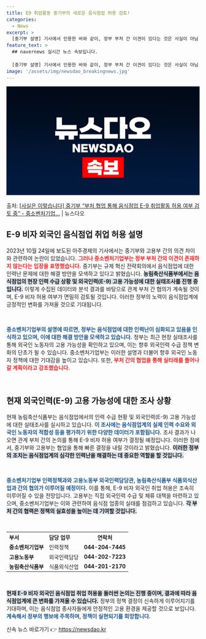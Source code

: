 ```yaml
---
title: E9 취업활동 중기부의 새로운 음식점업 허용 검토!
categories:
  - News
excerpt: >
  [중기부 설명] 기사에서 인용한 바와 같이, 정부 부처 간 이견이 있다는 것은 사실이 아님 지난 8월 24일…
feature_text: >
  ## navernews 실시간 뉴스 속보입니다.

  [중기부 설명] 기사에서 인용한 바와 같이, 정부 부처 간 이견이 있다는 것은 사실이 아님 지난 8월 24일…
image: '/assets/img/newsdao_breakingnews.jpg'
---
```


![뉴스다오 속보](/assets/img/newsdao_breakingnews.jpg)

<p>출처: <a href="https://newsdao.kr/2294" rel="dofollow">[사실은 이렇습니다] 중기부 “부처 협업 통해 음식점업 E-9 취업활동 허용 여부 검토 중” - 중소벤처기업…</a> | 뉴스다오</p>

<h2 data-ke-size="size26">E-9 비자 외국인 음식점업 취업 허용 설명</h2>

<p data-ke-size="size16">2023년 10월 24일에 보도된 아주경제의 기사에서는 중기부와 고용부 간의 의견 차이와 관련하여 논란이 있었습니다. <b><span style="color: #ee2323;">그러나 중소벤처기업부는 정부 부처 간의 이견이 존재하지 않는다는 입장을 표명했습니다.</span></b> 중기부는 규제 혁신 전략회의에서 음식점업에 대한 인력난 문제에 대한 해결 방안을 모색하고 있다고 밝혔습니다. <b><span style="background-color: #21538527;">농림축산식품부에서는 음식점업의 현장 인력 수급 상황 및 외국인력(E-9) 고용 가능성에 대한 실태조사를 진행 중입니다.</span></b> 이렇게 수집된 데이터와 분석 결과를 바탕으로 관계 부처 간 협의가 계속될 것이며, E-9 비자 허용 여부가 면밀히 검토될 것입니다. 이러한 정부의 노력이 음식점업계에 긍정적인 변화를 가져올 것으로 기대됩니다.</p>

<p data-ke-size="size16">&nbsp;</p>

<b><span style="color: #1a5490;">중소벤처기업부의 설명에 따르면, 정부는 음식점업에 대한 인력난이 심화되고 있음을 인식하고 있으며, 이에 대한 해결 방안을 모색하고 있습니다.</span></b> 정부는 최근 현장 실태조사를 통해 외국인 노동자의 고용 가능성을 확인하고 있으며, 이는 향후 외국인력 수급 정책 변화의 단초가 될 수 있습니다. 중소벤처기업부는 이러한 설명과 더불어 향후 외국인 노동자 정책에 대한 기대감을 높이고 있습니다. 또한, <b><span style="color: #ee2323;">부처 간의 협업을 통해 실타래를 풀어나갈 계획이라고 강조했습니다.</span></b></p>

<p data-ke-size="size16">&nbsp;</p>

<h2 data-ke-size="size26">현재 외국인력(E-9) 고용 가능성에 대한 조사 상황</h2>

<p data-ke-size="size16">현재 농림축산식품부는 음식점업에서의 인력 수급 현황 및 외국인력(E-9) 고용 가능성에 대한 실태조사를 실시하고 있습니다. <b><span style="color: #1a5490;">이 조사에는 음식점업계의 실제 인력 수요와 외국인 노동자의 적합성 등을 평가하기 위한 다양한 데이터가 포함됩니다.</span></b> 조사 결과가 나오면 관계 부처 간의 논의를 통해 E-9 비자 허용 여부가 결정될 예정입니다. 이러한 점에서, 중기부와 고용부는 협업을 통해 빠른 결정을 내릴 것이라고 밝혔습니다. <b><span style="background-color: #21538527;">이러한 정부의 조치는 음식점업계의 심각한 인력난을 해결하는 데 중요한 역할을 할 것입니다.</span></b></p>

<p data-ke-size="size16">&nbsp;</p>

<b><span style="color: #1a5490;">중소벤처기업부 인력정책과와 고용노동부 외국인력담당관, 농림축산식품부 식품외식산업과 간의 협의가 이루어질 예정이다.</span></b> 이를 통해, E-9 비자 외국인 취업 허용은 조속히 이루어질 수 있을 전망입니다. 고용부는 직접 외국인력 수급 및 체류 대책을 마련하고 있으며, 중소벤처기업부는 이와 관련하여 음식점 업종의 실태를 점검하고 있습니다. <b><span style="background-color: #21538527;">각 부처 간의 협력은 정책의 실효성을 높이는 데 기여할 것입니다.</span></b></p>

<p data-ke-size="size16">&nbsp;</p>

<table style="width: 100%; border-collapse: collapse;">
  <tr>
    <th style="text-align: left; height: 17px;"><b>부서</b></th>
    <th style="text-align: left; height: 17px;"><b>담당 업무</b></th>
    <th style="text-align: center; height: 17px;"><b>연락처</b></th>
  </tr>
  <tr>
    <td style="text-align: left; height: 17px;"><b>중소벤처기업부</b></td>
    <td style="text-align: left; height: 17px;">인력정책</td>
    <td style="text-align: center; height: 17px;"><b>044-204-7445</b></td>
  </tr>
  <tr>
    <td style="text-align: left; height: 17px;"><b>고용노동부</b></td>
    <td style="text-align: left; height: 17px;">외국인력담당</td>
    <td style="text-align: center; height: 17px;"><b>044-202-7223</b></td>
  </tr>
  <tr>
    <td style="text-align: left; height: 17px;"><b>농림축산식품부</b></td>
    <td style="text-align: left; height: 17px;">식품외식산업</td>
    <td style="text-align: center; height: 17px;"><b>044-201-2170</b></td>
  </tr>
</table>

<p data-ke-size="size16">&nbsp;</p>

<b><span style="background-color: #21538527;">현재 E-9 비자 외국인 음식점업 취업 허용을 둘러싼 논의는 진행 중이며, 결과에 따라 음식점업계에 큰 변화를 가져올 수 있습니다.</span></b> 정부의 정책 결정이 신속하게 이루어지기를 기대하며, 이는 음식점업 종사자들에게 안정적인 고용 환경을 제공할 것으로 보입니다. <b><span style="color: #1a5490;">계속해서 정부의 행보에 주목하며, 정책이 실현되기를 희망합니다.</span></b> 

신속 뉴스 바로가기 👉 <a href="https://newsdao.kr" rel="dofollow">https://newsdao.kr</a>


